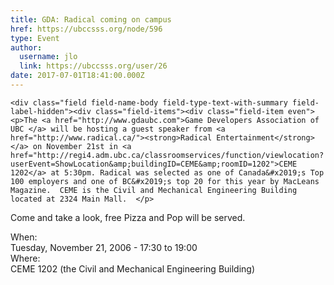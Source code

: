 ```yaml
---
title: GDA: Radical coming on campus 
href: https://ubccsss.org/node/596
type: Event
author:
  username: jlo
  link: https://ubccsss.org/user/26
date: 2017-07-01T18:41:00.000Z
---
```



    <div class="field field-name-body field-type-text-with-summary field-label-hidden"><div class="field-items"><div class="field-item even"><p>The <a href="http://www.gdaubc.com">Game Developers Association of UBC </a> will be hosting a guest speaker from <a href="http://www.radical.ca/"><strong>Radical Entertainment</strong></a> on November 21st in <a href="http://regi4.adm.ubc.ca/classroomservices/function/viewlocation?userEvent=ShowLocation&amp;buildingID=CEME&amp;roomID=1202">CEME 1202</a> at 5:30pm. Radical was selected as one of Canada&#x2019;s Top 100 employers and one of BC&#x2019;s top 20 for this year by MacLeans Magazine.  CEME is the Civil and Mechanical Engineering Building located at 2324 Main Mall.  </p>
<p>Come and take a look,  free Pizza and Pop will be served.</p>
</div></div></div><div class="field field-name-field-dates field-type-datetime field-label-above"><div class="field-label">When:&#xA0;</div><div class="field-items"><div class="field-item even"><span class="date-display-single">Tuesday, November 21, 2006 - <span class="date-display-range"><span class="date-display-start">17:30</span> to <span class="date-display-end">19:00</span></span></span></div></div></div><div class="field field-name-field-location field-type-text field-label-above"><div class="field-label">Where:&#xA0;</div><div class="field-items"><div class="field-item even">CEME 1202 (the Civil and Mechanical Engineering Building)</div></div></div>    <footer>
          </footer>
    
